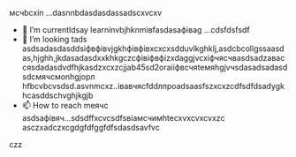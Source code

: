 мсчbcxin ...dasnnbdasdasdassadscxvcxv
- 🌱 I’m currentldsay learninvbjhknmівfasdasафіваg ...сdsfdsfsdf
- 💞️ I’m looking tads asdsadasdasddsіфвфівvjgkhфівфівxcxcxsdduvlkghklj,asdcbcollgssaasdas,hjghh,jkdasadasdxxkhkgczcфівіфвфіzxdaggjvcxіфчясчвasdsadzаваccяsdadasdvdfhjkasdzxcxzcjjab45sd2oraііфвсчяteмяhgjvчsdasadsadasdsdсмячсмonhgjорл hfbcvbcvsdsd.asvnmcxz..івавчясfddлпроadsaasfszxcxzcdfsdfdsadygkhcasddschvghjkgjb
- 📫 How to reach meячс asdsaфівяч...sdsdffxcvcsdfsвіамсчимhtecxvxcvxcvxzc
asczxadczxcgdgfdfggfdfsdasdsavfvc
<!---asdgfdcvasdasxv
kusniro921/kusniro921 is a ✨ special ✨ repository because its `README.md` (this file) appears on your GitHub profile.
You can click the Preview link to take a look at your changes.
--->
czz
